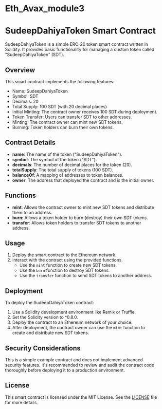 # Eth_Avax_module3
# SudeepDahiyaToken Smart Contract

SudeepDahiyaToken is a simple ERC-20 token smart contract written in Solidity. It provides basic functionality for managing a custom token called "SudeepDahiyaToken" (SDT).

## Overview

This smart contract implements the following features:

- Name: SudeepDahiyaToken
- Symbol: SDT
- Decimals: 20
- Total Supply: 100 SDT (with 20 decimal places)
- Initial Minting: The contract owner receives 100 SDT during deployment.
- Token Transfer: Users can transfer SDT to other addresses.
- Minting: The contract owner can mint new SDT tokens.
- Burning: Token holders can burn their own tokens.

## Contract Details

- **name**: The name of the token ("SudeepDahiyaToken").
- **symbol**: The symbol of the token ("SDT").
- **decimals**: The number of decimal places for the token (20).
- **totalSupply**: The total supply of tokens (100 SDT).
- **balanceOf**: A mapping of addresses to token balances.
- **owner**: The address that deployed the contract and is the initial owner.

## Functions

- **mint**: Allows the contract owner to mint new SDT tokens and distribute them to an address.
- **burn**: Allows a token holder to burn (destroy) their own SDT tokens.
- **transfer**: Allows token holders to transfer SDT tokens to another address.

## Usage

1. Deploy the smart contract to the Ethereum network.
2. Interact with the contract using the provided functions.
   - Use the `mint` function to create new SDT tokens.
   - Use the `burn` function to destroy SDT tokens.
   - Use the `transfer` function to send SDT tokens to another address.

## Deployment

To deploy the SudeepDahiyaToken contract:

1. Use a Solidity development environment like Remix or Truffle.
2. Set the Solidity version to ^0.8.0.
3. Deploy the contract to an Ethereum network of your choice.
4. After deployment, the contract owner can use the `mint` function to create and distribute new SDT tokens.

## Security Considerations

This is a simple example contract and does not implement advanced security features. It's recommended to review and audit the contract code thoroughly before deploying it to a production environment.

## License

This smart contract is licensed under the MIT License. See the [LICENSE](LICENSE) file for more details.
